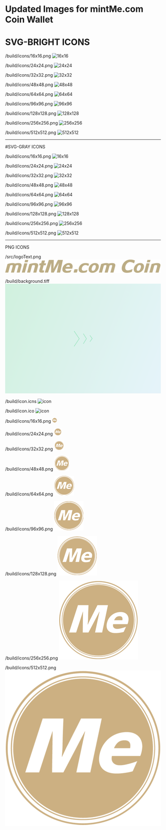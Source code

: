 # Updated Images for mintMe.com Coin Wallet

# SVG-BRIGHT ICONS

/build/icons/16x16.png
![16x16](/build/icons/bright/16x16.png)

/build/icons/24x24.png
![24x24](/build/icons/bright/24x24.png)

/build/icons/32x32.png
![32x32](/build/icons/bright/32x32.png)

/build/icons/48x48.png
![48x48](/build/icons/bright/48x48.png)

/build/icons/64x64.png
![64x64](/build/icons/bright/64x64.png)

/build/icons/96x96.png
![96x96](/build/icons/bright/96x96.png)

/build/icons/128x128.png
![128x128](/build/icons/bright/128x128.png)

/build/icons/256x256.png
![256x256](/build/icons/bright/256x256.png)

/build/icons/512x512.png
![512x512](/build/icons/bright/512x512.png)


*****************************************************
#SVG-GRAY ICONS

/build/icons/16x16.png
![16x16](/build/icons/gray/16x16.png)

/build/icons/24x24.png
![24x24](/build/icons/gray/24x24.png)

/build/icons/32x32.png
![32x32](/build/icons/gray/32x32.png)

/build/icons/48x48.png
![48x48](/build/icons/gray/48x48.png)

/build/icons/64x64.png
![64x64](/build/icons/gray/64x64.png)

/build/icons/96x96.png
![96x96](/build/icons/gray/96x96.png)

/build/icons/128x128.png
![128x128](/build/icons/gray/128x128.png)

/build/icons/256x256.png
![256x256](/build/icons/gray/256x256.png)

/build/icons/512x512.png
![512x512](/build/icons/gray/512x512.png)


*****************************************************
PNG ICONS

/src/logoText.png
![LogoText](src/logoText.png)

/build/background.tiff
![background](build/background.tiff)

/build/icon.icns
![icon](build/icon.icns)

/build/icon.ico
![icon](build/icon.ico)

/build/icons/16x16.png
![16x16](/build/icons/16x16.png)

/build/icons/24x24.png
![24x24](/build/icons/24x24.png)

/build/icons/32x32.png
![32x32](/build/icons/32x32.png)

/build/icons/48x48.png
![48x48](/build/icons/48x48.png)

/build/icons/64x64.png
![64x64](/build/icons/64x64.png)

/build/icons/96x96.png
![96x96](/build/icons/96x96.png)

/build/icons/128x128.png
![128x128](/build/icons/128x128.png)

/build/icons/256x256.png
![256x256](/build/icons/256x256.png)

/build/icons/512x512.png
![512x512](/build/icons/512x512.png)





